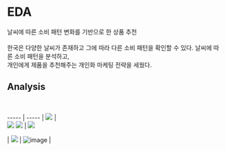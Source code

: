 # EDA
날씨에 따른 소비 패턴 변화를 기반으로 한 상품 추천
<br/><br/>
한국은 다양한 날씨가 존재하고 그에 따라 다른 소비 패턴을 확인할 수 있다. 날씨에 따른 소비 패턴을 분석하고, <br/>개인에게 제품을 추천해주는 개인화 마케팅 전략을 세웠다.
<br/>

## Analysis
<br/>

----- | ----- |
<img src="https://user-images.githubusercontent.com/80519614/219804708-771f7a50-8872-4669-8288-73ad667c8d37.png"> |  
<img src="https://user-images.githubusercontent.com/80519614/219804708-771f7a50-8872-4669-8288-73ad667c8d37.png">
<img src="https://user-images.githubusercontent.com/80519614/219804708-771f7a50-8872-4669-8288-73ad667c8d37.png"> | 
<img src="https://user-images.githubusercontent.com/80519614/219804708-771f7a50-8872-4669-8288-73ad667c8d37.png">

|  <img src="https://user-images.githubusercontent.com/80519614/219804708-771f7a50-8872-4669-8288-73ad667c8d37.png"> | ![image](https://user-images.githubusercontent.com/80519614/219805397-e379eebf-8db0-4508-b293-1533d4ad4941.png) |

